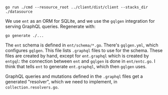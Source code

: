 ```shell
go run ./cmd --resource_root ../client/dist/client --stacks_dir ./datasource
```

We use `ent` as an ORM for SQLite, and we use the `gqlgen` integration for
serving GraphQL queries. Regenerate with:
```shell
go generate ./...
```

The `ent` schema is defined in `ent/schema/*.go`. There's `gqlgen.yml`, which
configures `gqlgen`. This file lists `.graphql` files to use for the schema.
These files are created by hand, except for `ent.graphql` which is created by
`entgql`: the connection between `ent` and `gqlgen` is done in `ent/entc.go`. I
think that tells `ent` to generate `ent.graphql`, which then `gqlgen` uses.

GraphQL queries and mutations defined in the `.graphql` files get a generated
"resolver", which we need to implement, in `collection.resolvers.go`.
